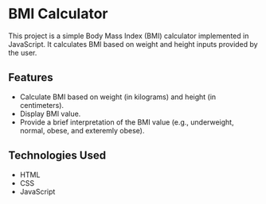 # BMI Calculator

This project is a simple Body Mass Index (BMI) calculator implemented in JavaScript. It calculates BMI based on weight and height inputs provided by the user.

## Features

- Calculate BMI based on weight (in kilograms) and height (in centimeters).
- Display BMI value.
- Provide a brief interpretation of the BMI value (e.g., underweight, normal, obese, and exteremly obese).

## Technologies Used

- HTML
- CSS
- JavaScript


